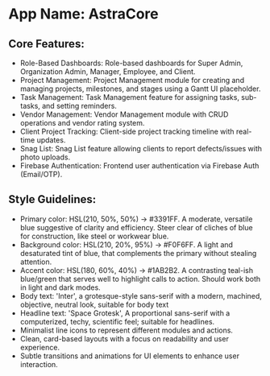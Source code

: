 # **App Name**: AstraCore

## Core Features:

- Role-Based Dashboards: Role-based dashboards for Super Admin, Organization Admin, Manager, Employee, and Client.
- Project Management: Project Management module for creating and managing projects, milestones, and stages using a Gantt UI placeholder.
- Task Management: Task Management feature for assigning tasks, sub-tasks, and setting reminders.
- Vendor Management: Vendor Management module with CRUD operations and vendor rating system.
- Client Project Tracking: Client-side project tracking timeline with real-time updates.
- Snag List: Snag List feature allowing clients to report defects/issues with photo uploads.
- Firebase Authentication: Frontend user authentication via Firebase Auth (Email/OTP).

## Style Guidelines:

- Primary color: HSL(210, 50%, 50%) -> #3391FF. A moderate, versatile blue suggestive of clarity and efficiency. Steer clear of cliches of blue for construction, like steel or workwear blue.
- Background color: HSL(210, 20%, 95%) -> #F0F6FF. A light and desaturated tint of blue, that complements the primary without stealing attention.
- Accent color: HSL(180, 60%, 40%) -> #1AB2B2. A contrasting teal-ish blue/green that serves well to highlight calls to action. Should work both in light and dark modes.
- Body text: 'Inter', a grotesque-style sans-serif with a modern, machined, objective, neutral look, suitable for body text
- Headline text: 'Space Grotesk', A proportional sans-serif with a computerized, techy, scientific feel; suitable for headlines.
- Minimalist line icons to represent different modules and actions.
- Clean, card-based layouts with a focus on readability and user experience.
- Subtle transitions and animations for UI elements to enhance user interaction.